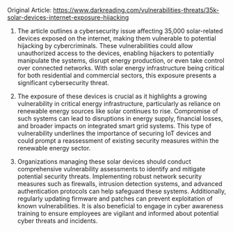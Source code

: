 Original Article: https://www.darkreading.com/vulnerabilities-threats/35k-solar-devices-internet-exposure-hijacking

1) The article outlines a cybersecurity issue affecting 35,000 solar-related devices exposed on the internet, making them vulnerable to potential hijacking by cybercriminals. These vulnerabilities could allow unauthorized access to the devices, enabling hijackers to potentially manipulate the systems, disrupt energy production, or even take control over connected networks. With solar energy infrastructure being critical for both residential and commercial sectors, this exposure presents a significant cybersecurity threat.

2) The exposure of these devices is crucial as it highlights a growing vulnerability in critical energy infrastructure, particularly as reliance on renewable energy sources like solar continues to rise. Compromise of such systems can lead to disruptions in energy supply, financial losses, and broader impacts on integrated smart grid systems. This type of vulnerability underlines the importance of securing IoT devices and could prompt a reassessment of existing security measures within the renewable energy sector.

3) Organizations managing these solar devices should conduct comprehensive vulnerability assessments to identify and mitigate potential security threats. Implementing robust network security measures such as firewalls, intrusion detection systems, and advanced authentication protocols can help safeguard these systems. Additionally, regularly updating firmware and patches can prevent exploitation of known vulnerabilities. It is also beneficial to engage in cyber awareness training to ensure employees are vigilant and informed about potential cyber threats and incidents.